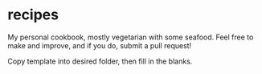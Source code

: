 # recipes

My personal cookbook, mostly vegetarian with some seafood. Feel free to make and improve, and if you do, submit a pull request!

Copy template into desired folder, then fill in the blanks.
